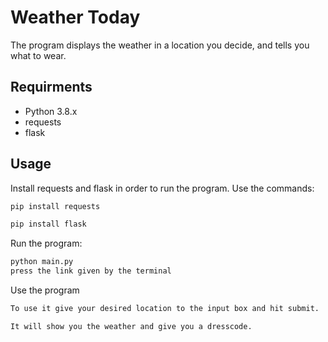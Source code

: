 # Weather Today

The program displays the weather in a location you decide, and tells you what to wear. 

## Requirments 

* Python 3.8.x
* requests
* flask 

## Usage 

Install requests and flask in order to run the program. 
Use the commands:
```bash 
pip install requests 

pip install flask 
```

Run the program:
```bash
python main.py
press the link given by the terminal

```

Use the program

```bash
To use it give your desired location to the input box and hit submit. 

It will show you the weather and give you a dresscode. 
```